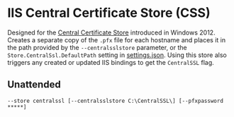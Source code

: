 ---
---
# IIS Central Certificate Store (CSS)
Designed for the [Central Certificate Store](https://blogs.msdn.microsoft.com/kaushal/2012/10/11/central-certificate-store-ccs-with-iis-8-windows-server-2012/) 
introduced in Windows 2012. Creates a separate copy of the `.pfx` file for each hostname and places 
it in the path provided by the `--centralsslstore` parameter, or the `Store.CentralSsl.DefaultPath` setting
in [settings.json](/reference/settings). Using this store also triggers any created or 
updated IIS bindings to get the `CentralSSL` flag. 

## Unattended
`--store centralssl [--centralsslstore C:\CentralSSL\] [--pfxpassword *****]`